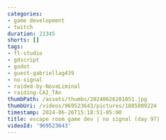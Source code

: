```yaml
---
categories:
- game development
- twitch
duration: 21345
shorts: []
tags:
- fl-studio
- gdscript
- godot
- guest-gabriellag439
- no-signal
- raided-by-NovaLiminal
- raiding-CAI_TAn
thumbPath: /assets/thumbs/20240626201851.jpg
thumbUri: /videos/969523643/pictures/1885809224
timestamp: 2024-06-26T15:18:51-05:00
title: escape room game dev | no signal (day 97)
videoId: '969523643'
---
```

